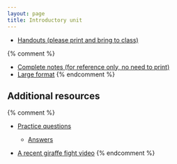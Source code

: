 ```yaml
---
layout: page
title: Introductory unit
---
```


* [Handouts (please print and bring to class)](/materials/intro.handouts.pdf)

{% comment %} 
  * [Complete notes (for reference only, no need to print)](/materials/intro.complete.pdf)
  * [Large format](/materials/intro.large.pdf)
{% endcomment %} 

## Additional resources

{% comment %} 
* [Practice questions](intro_ques.html)
	* [Answers](intro_ans.html)

* [A recent giraffe fight video](https://www.youtube.com/watch?v=KQLPL1qRhn8)
{% endcomment %} 
